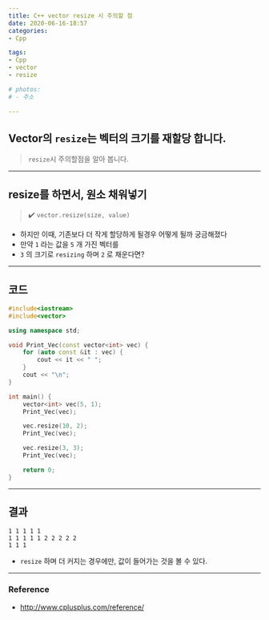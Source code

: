 ```yaml
---
title: C++ vector resize 시 주의할 점
date: 2020-06-16-18:57
categories:
- Cpp

tags:
- Cpp
- vector
- resize

# photos: 
# - 주소

---
```


## Vector의 `resize`는 벡터의 크기를 재할당 합니다.
> `resize`시 주의할점을 알아 봅니다.

---

## resize를 하면서, 원소 채워넣기
> :heavy_check_mark: `vector.resize(size, value)`

* 하지만 이때, 기존보다 더 작게 할당하게 될경우 어떻게 될까 궁금해졌다
* 만약 `1` 라는 값을 `5` 개 가진 벡터를
* `3` 의 크기로 `resizing` 하며 `2` 로 채운다면?

---

## 코드

```c++
#include<iostream>
#include<vector>

using namespace std;

void Print_Vec(const vector<int> vec) {
	for (auto const &it : vec) {
		cout << it << " ";
	}
	cout << "\n";
}

int main() {
	vector<int> vec(5, 1);
	Print_Vec(vec);

	vec.resize(10, 2);
	Print_Vec(vec);

	vec.resize(3, 3);
	Print_Vec(vec);

	return 0;
}
```

---

## 결과

```
1 1 1 1 1
1 1 1 1 1 2 2 2 2 2
1 1 1
```

* `resize` 하며 더 커지는 경우에만, 값이 들어가는 것을 볼 수 있다.


---


### Reference

* http://www.cplusplus.com/reference/